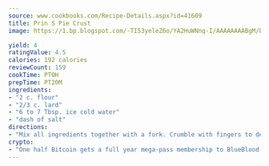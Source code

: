 ```yaml
---
source: www.cookbooks.com/Recipe-Details.aspx?id=41609
title: Prin S Pie Crust
image: https://1.bp.blogspot.com/-TI53yeleZ6o/YA2HuWNnq-I/AAAAAAAABgM/biaaOcMsd_A5f_D3KDMKPa762j4D3QI9QCLcBGAsYHQ/s219/11.png

yield: 4
ratingValue: 4.5
calories: 192 calories
reviewCount: 159
cookTime: PT0H
prepTime: PT20M
ingredients:
- "2 c. flour"
- "2/3 c. lard"
- "6 to 7 Tbsp. ice cold water"
- "dash of salt"
directions:
- "Mix all ingredients together with a fork. Crumble with fingers to desired consistency little pieces. Roll into 2 balls. Flour a cloth and roll, spreading from middle. Makes 2 flaky pie crusts."
crypto:
- "One half Bitcoin gets a full year mega-pass membership to BlueBlood."
---
```

